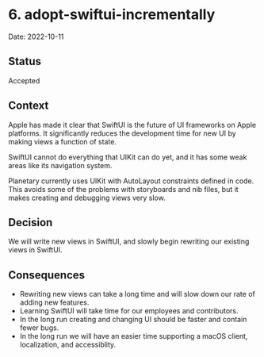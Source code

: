 # 6. adopt-swiftui-incrementally

Date: 2022-10-11

## Status

Accepted

## Context

Apple has made it clear that SwiftUI is the future of UI frameworks on Apple platforms. It significantly reduces the development time for new UI by making views a function of state. 

SwiftUI cannot do everything that UIKit can do yet, and it has some weak areas like its navigation system.

Planetary currently uses UIKit with AutoLayout constraints defined in code. This avoids some of the problems with storyboards and nib files, but it makes creating and debugging views very slow.

## Decision

We will write new views in SwiftUI, and slowly begin rewriting our existing views in SwiftUI. 

## Consequences

- Rewriting new views can take a long time and will slow down our rate of adding new features.
- Learning SwiftUI will take time for our employees and contributors.
- In the long run creating and changing UI should be faster and contain fewer bugs.
- In the long run we will have an easier time supporting a macOS client, localization, and accessiblity.
